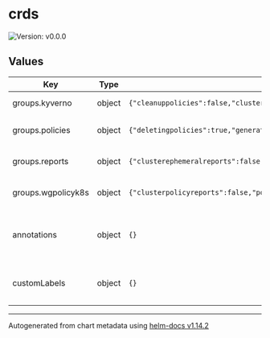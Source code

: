 # crds

![Version: v0.0.0](https://img.shields.io/badge/Version-v0.0.0-informational?style=flat-square)

## Values

| Key | Type | Default | Description |
|-----|------|---------|-------------|
| groups.kyverno | object | `{"cleanuppolicies":false,"clustercleanuppolicies":false,"clusterpolicies":false,"globalcontextentries":false,"policies":false,"policyexceptions":false,"updaterequests":false}` | Install CRDs in group `kyverno.io` |
| groups.policies | object | `{"deletingpolicies":true,"generatingpolicies":true,"imagevalidatingpolicies":true,"mutatingpolicies":true,"policyexceptions":true,"validatingpolicies":true}` | Install CRDs in group `policies.kyverno.io` |
| groups.reports | object | `{"clusterephemeralreports":false,"ephemeralreports":false}` | Install CRDs in group `reports.kyverno.io` |
| groups.wgpolicyk8s | object | `{"clusterpolicyreports":false,"policyreports":false}` | Install CRDs in group `wgpolicyk8s.io` |
| annotations | object | `{}` | This field can be overwritten by setting crds.annotations in the parent chart |
| customLabels | object | `{}` | This field can be overwritten by setting crds.labels in the parent chart |

----------------------------------------------
Autogenerated from chart metadata using [helm-docs v1.14.2](https://github.com/norwoodj/helm-docs/releases/v1.14.2)
